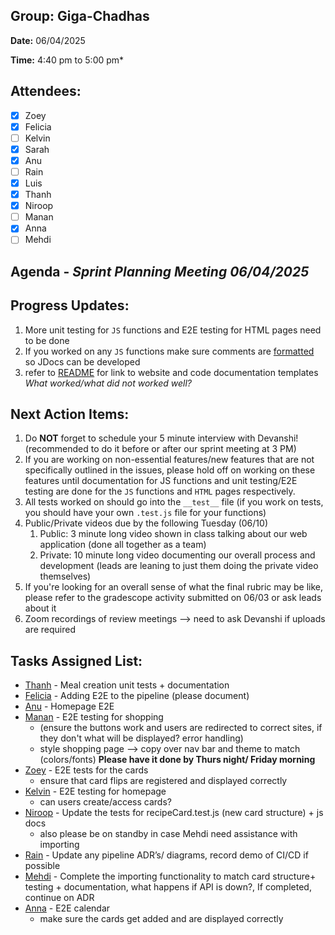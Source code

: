 ## **Group:** Giga-Chadhas

**Date:** 06/04/2025

**Time:** 4:40 pm to 5:00 pm*


## **Attendees:**
- [x] Zoey
- [x] Felicia
- [ ] Kelvin
- [x] Sarah
- [x] Anu
- [ ] Rain
- [x] Luis
- [x] Thanh
- [x] Niroop
- [ ] Manan
- [x] Anna
- [ ] Mehdi

## **Agenda** - *Sprint Planning Meeting 06/04/2025*

## **Progress Updates:**
1. More unit testing for `JS` functions and E2E testing for HTML pages need to be done
2. If you worked on any `JS` functions make sure comments are [formatted](https://cse110-sp25-group23.github.io/cse110-sp25-group23/docs/global.html) so JDocs can be developed 
3. refer to [README](https://github.com/cse110-sp25-group23/cse110-sp25-group23/blob/main/README.md) for link to website and code documentation templates
*What worked/what did not worked well?*

## **Next Action Items:**
1. Do **NOT** forget to schedule your 5 minute interview with Devanshi! (recommended to do it before or after our sprint meeting at 3 PM)
2. If you are working on non-essential features/new features that are not specifically outlined in the issues, please hold off on working on these features until documentation for JS functions and unit testing/E2E testing are done for the `JS` functions and `HTML` pages respectively.
3. All tests worked on should go into the `__test__` file (if you work on tests, you should have your own `.test.js` file for your functions)
4. Public/Private videos due by the following Tuesday (06/10)
   1. Public: 3 minute long video shown in class talking about our web application (done all together as a team)
   2. Private: 10 minute long video documenting our overall process and development (leads are leaning to just them doing the private video themselves)
5. If you're looking for an overall sense of what the final rubric may be like, please refer to the gradescope activity submitted on 06/03 or ask leads about it
6. Zoom recordings of review meetings --> need to ask Devanshi if uploads are required

## **Tasks Assigned List:**
- [Thanh]() - Meal creation unit tests + documentation
- [Felicia]() - Adding E2E to the pipeline (please document) 
- [Anu]() - Homepage E2E 
- [Manan]() - E2E testing for shopping 
  - (ensure the buttons work and users are redirected to correct sites, if they don't what will be displayed? error handling) 
  - style shopping page --> copy over nav bar and theme to match (colors/fonts) **Please have it done by Thurs night/ Friday morning**
- [Zoey]() - E2E tests for the cards 
  - ensure that card flips are registered and displayed correctly
- [Kelvin]() - E2E testing for homepage
  - can users create/access cards?
- [Niroop]() - Update the tests for recipeCard.test.js (new card structure) + js docs
  - also please be on standby in case Mehdi need assistance with importing
- [Rain]() - Update any pipeline ADR’s/ diagrams, record demo of CI/CD if possible
- [Mehdi]() - Complete the importing functionality to match card structure+ testing + documentation, what happens if API is down?, If completed, continue on ADR
- [Anna]() -  E2E calendar
  -  make sure the cards get added and are displayed correctly
